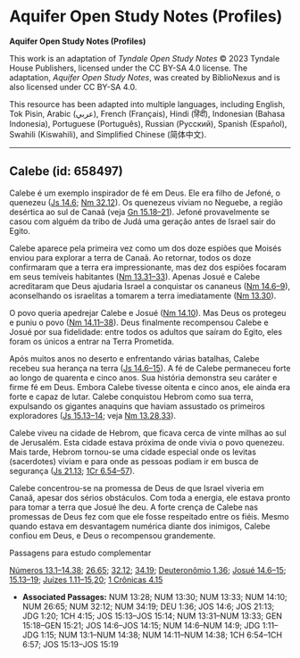# Aquifer Open Study Notes (Profiles)

**Aquifer Open Study Notes (Profiles)**

This work is an adaptation of *Tyndale Open Study Notes* © 2023 Tyndale House Publishers, licensed under the CC BY\-SA 4\.0 license. The adaptation, *Aquifer Open Study Notes*, was created by BiblioNexus and is also licensed under CC BY\-SA 4\.0\.

This resource has been adapted into multiple languages, including English, Tok Pisin, Arabic (عربي), French (Français), Hindi (हिंदी), Indonesian (Bahasa Indonesia), Portuguese (Português), Russian (Русский), Spanish (Español), Swahili (Kiswahili), and Simplified Chinese (简体中文).



--------------------------------

## Calebe (id: 658497)

Calebe é um exemplo inspirador de fé em Deus. Ele era filho de Jefoné, o quenezeu ([Js 14\.6](https://ref.ly/Josh14:6); [Nm 32\.12](https://ref.ly/Num32:12)). Os quenezeus viviam no Neguebe, a região desértica ao sul de Canaã (veja [Gn 15\.18–21](https://ref.ly/Gen15:18-Gen15:21)). Jefoné provavelmente se casou com alguém da tribo de Judá uma geração antes de Israel sair do Egito.

Calebe aparece pela primeira vez como um dos doze espiões que Moisés enviou para explorar a terra de Canaã. Ao retornar, todos os doze confirmaram que a terra era impressionante, mas dez dos espiões focaram em seus temíveis habitantes ([Nm 13\.31–33](https://ref.ly/Num13:31-Num13:33)). Apenas Josué e Calebe acreditaram que Deus ajudaria Israel a conquistar os cananeus ([Nm 14\.6–9](https://ref.ly/Num14:6-Num14:9)), aconselhando os israelitas a tomarem a terra imediatamente ([Nm 13\.30](https://ref.ly/Num13:30)).

O povo queria apedrejar Calebe e Josué ([Nm 14\.10](https://ref.ly/Num14:10)). Mas Deus os protegeu e puniu o povo ([Nm 14\.11–38](https://ref.ly/Num14:11-Num14:38)). Deus finalmente recompensou Calebe e Josué por sua fidelidade: entre todos os adultos que saíram do Egito, eles foram os únicos a entrar na Terra Prometida.

Após muitos anos no deserto e enfrentando várias batalhas, Calebe recebeu sua herança na terra ([Js 14\.6–15](https://ref.ly/Josh14:6-Josh14:15)). A fé de Calebe permaneceu forte ao longo de quarenta e cinco anos. Sua história demonstra seu caráter e firme fé em Deus. Embora Calebe tivesse oitenta e cinco anos, ele ainda era forte e capaz de lutar. Calebe conquistou Hebrom como sua terra, expulsando os gigantes anaquins que haviam assustado os primeiros exploradores ([Js 15\.13–14](https://ref.ly/Josh15:13-Josh15:14); veja [Nm 13\.28](https://ref.ly/Num13:28),[33](https://ref.ly/Num13:33)).

Calebe viveu na cidade de Hebrom, que ficava cerca de vinte milhas ao sul de Jerusalém. Esta cidade estava próxima de onde vivia o povo quenezeu. Mais tarde, Hebrom tornou\-se uma cidade especial onde os levitas (sacerdotes) viviam e para onde as pessoas podiam ir em busca de segurança ([Js 21\.13](https://ref.ly/Josh21:13); [1Cr 6\.54–57](https://ref.ly/1Chr6:54-1Chr6:57)).

Calebe concentrou\-se na promessa de Deus de que Israel viveria em Canaã, apesar dos sérios obstáculos. Com toda a energia, ele estava pronto para tomar a terra que Josué lhe deu. A forte crença de Calebe nas promessas de Deus fez com que ele fosse respeitado entre os fiéis. Mesmo quando estava em desvantagem numérica diante dos inimigos, Calebe confiou em Deus, e Deus o recompensou grandemente.

Passagens para estudo complementar

[Números 13\.1–14\.38](https://ref.ly/Num13:1-Num14:38); [26\.65](https://ref.ly/Num26:65); [32\.12](https://ref.ly/Num32:12); [34\.19](https://ref.ly/Num34:19); [Deuteronômio 1\.36](https://ref.ly/Deut1:36); [Josué 14\.6–15](https://ref.ly/Josh14:6-Josh14:15); [15\.13–19](https://ref.ly/Josh15:13-Josh15:19); [Juízes 1\.11–15](https://ref.ly/Judg1:11-Judg1:15),[20](https://ref.ly/Judg1:20); [1 Crônicas 4\.15](https://ref.ly/1Chr4:15)

* **Associated Passages:** NUM 13:28; NUM 13:30; NUM 13:33; NUM 14:10; NUM 26:65; NUM 32:12; NUM 34:19; DEU 1:36; JOS 14:6; JOS 21:13; JDG 1:20; 1CH 4:15; JOS 15:13–JOS 15:14; NUM 13:31–NUM 13:33; GEN 15:18–GEN 15:21; JOS 14:6–JOS 14:15; NUM 14:6–NUM 14:9; JDG 1:11–JDG 1:15; NUM 13:1–NUM 14:38; NUM 14:11–NUM 14:38; 1CH 6:54–1CH 6:57; JOS 15:13–JOS 15:19

